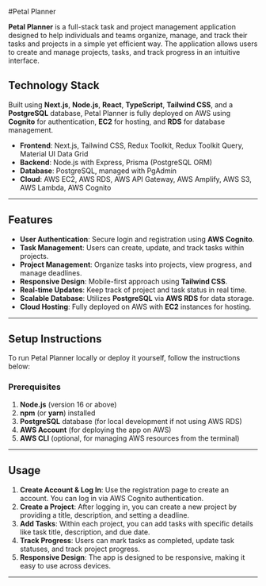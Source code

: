 #Petal Planner


**Petal Planner** is a full-stack task and project management application designed to help individuals and teams organize, manage, and track their tasks and projects in a simple yet efficient way. The application allows users to create and manage projects, tasks, and track progress in an intuitive interface.

## Technology Stack

Built using **Next.js**, **Node.js**, **React**, **TypeScript**, **Tailwind CSS**, and a **PostgreSQL** database, Petal Planner is fully deployed on AWS using **Cognito** for authentication, **EC2** for hosting, and **RDS** for database management.

- **Frontend**: Next.js, Tailwind CSS, Redux Toolkit, Redux Toolkit Query, Material UI Data Grid
- **Backend**: Node.js with Express, Prisma (PostgreSQL ORM)
- **Database**: PostgreSQL, managed with PgAdmin
- **Cloud**: AWS EC2, AWS RDS, AWS API Gateway, AWS Amplify, AWS S3, AWS Lambda, AWS Cognito

---

## Features

- **User Authentication**: Secure login and registration using **AWS Cognito**.
- **Task Management**: Users can create, update, and track tasks within projects.
- **Project Management**: Organize tasks into projects, view progress, and manage deadlines.
- **Responsive Design**: Mobile-first approach using **Tailwind CSS**.
- **Real-time Updates**: Keep track of project and task status in real time.
- **Scalable Database**: Utilizes **PostgreSQL** via **AWS RDS** for data storage.
- **Cloud Hosting**: Fully deployed on AWS with **EC2** instances for hosting.

---

## Setup Instructions

To run Petal Planner locally or deploy it yourself, follow the instructions below:

### Prerequisites

1. **Node.js** (version 16 or above)
2. **npm** (or **yarn**) installed
3. **PostgreSQL** database (for local development if not using AWS RDS)
4. **AWS Account** (for deploying the app on AWS)
5. **AWS CLI** (optional, for managing AWS resources from the terminal)
   
---

## Usage

1. **Create Account & Log In**: Use the registration page to create an account. You can log in via AWS Cognito authentication.
2. **Create a Project**: After logging in, you can create a new project by providing a title, description, and setting a deadline.
3. **Add Tasks**: Within each project, you can add tasks with specific details like task title, description, and due date.
4. **Track Progress**: Users can mark tasks as completed, update task statuses, and track project progress.
5. **Responsive Design**: The app is designed to be responsive, making it easy to use across devices.

---

